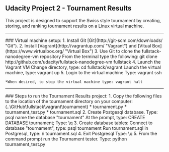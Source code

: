 ## Udacity Project 2 - Tournament Results

This project is designed to support the Swiss style tournament by creating, storing,
and ranking tournament results on a Linux virtual machine.
<hr>
### Virtual machine setup:
	1. Install Git
		[Git](http://git-scm.com/downloads/ "Git").	
	2. Install [Vagrant](http://vagrantup.com/ "Vagrant") and [Vitual Box](https://www.virtualbox.org/ "Virtual Box")
	3. Use Git to clone the fullstack-nanodegree-vm repository
		From the terminal type the following:
		git clone http://github.com/udacity/fullstack-nanodegree-vm fullstack
	4. Launch the Vagrant VM
		Change directory, type: cd fullstack/vagrant
		Launch the virtual machine, type: vagrant up 
	5. Login to the virtual machine
		Type: vagrant ssh 

	*When desired, to stop the virtual machine type: vagrant halt
<hr>
### Steps to run the Tournament Results project:
	1. Copy the following files to the location of the tournament directory on  
	   your computer: (..\GitHub\fullstack\vagrant\tournament)
			* tournament.py
			* tournament_test.py
			* tournament.sql
	2. Create Postgesql database.
		Type: psql
		name the database "tournament"
		At the prompt, type: CREATE DATABASE tournament;
		Type: \q
	3. Create database tables:
		Connect to database "tournament", type: psql tournament
		Run tournament.sql in Postgresql, type: \i tournament.sql
	4. Exit Postgresql
	   	Type: \q
	5. From the command prompt run the Tournament tester.
		Type: python tournament_test.py
